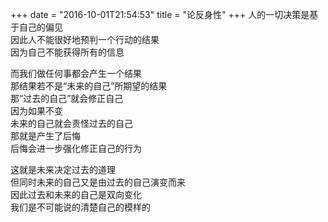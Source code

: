 +++
date = "2016-10-01T21:54:53"
title = "论反身性"
+++
人的一切决策是基于自己的偏见  
因此人不能很好地预判一个行动的结果  
因为自己不能获得所有的信息  
  
而我们做任何事都会产生一个结果  
那结果若不是“未来的自己”所期望的结果  
那“过去的自己”就会修正自己  
因为如果不变  
未来的自己就会责怪过去的自己  
那就是产生了后悔  
后悔会进一步强化修正自己的行为  
  
这就是未来决定过去的道理  
但同时未来的自己又是由过去的自己演变而来  
因此过去和未来的自己是双向变化  
我们是不可能说的清楚自己的模样的  